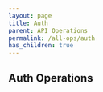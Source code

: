 ```yaml
---
layout: page
title: Auth
parent: API Operations
permalink: /all-ops/auth
has_children: true
---
```


## Auth Operations
